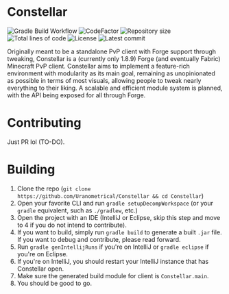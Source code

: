 # Constellar
![Gradle Build Workflow](https://github.com/Uranometrical/COnstellar/actions/workflows/gradle-build.yml/badge.svg)
![CodeFactor](https://www.codefactor.io/repository/github/Uranometrical/Constellar/badge)
![Repository size](https://img.shields.io/github/repo-size/Uranometrical/Constellar)
![Total lines of code](https://img.shields.io/tokei/lines/github/Uranometrical/Constellar)
![License](https://img.shields.io/github/license/Uranometrical/Constellar)
![Latest commit](https://img.shields.io/github/last-commit/Uranometrical/Constellar)

Originally meant to be a standalone PvP client with Forge support through tweaking, Constellar is a (currently only 1.8.9) Forge (and eventually Fabric) Minecraft PvP client. Constellar aims to implement a feature-rich environment with modularity as its main goal, remaining as unopinionated as possible in terms of most visuals, allowing people to tweak nearly everything to their liking. A scalable and efficient module system is planned, with the API being exposed for all through Forge.

# Contributing
Just PR lol (TO-DO).

# Building
1. Clone the repo (`git clone https://github.com/Uranometrical/Constellar && cd Constellar`)
2. Open your favorite CLI and run `gradle setupDecompWorkspace` (or your `gradle` equivalent, such as `./gradlew`, etc.)
3. Open the project with an IDE (IntelliJ or Eclipse, skip this step and move to 4 if you do not intend to contribute).
4. If you want to build, simply run `gradle build` to generate a built `.jar` file. If you want to debug and contribute, please read forward.
5. Run `gradle genIntellijRuns` if you're on IntelliJ or `gradle eclipse` if you're on Eclipse.
6. If you're on IntelliJ, you should restart your IntelliJ instance that has Constellar open.
7. Make sure the generated build module for client is `Constellar.main`.
8. You should be good to go.
